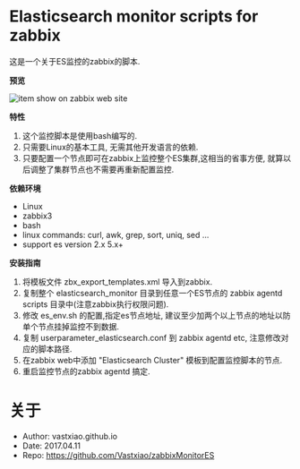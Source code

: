 # Elasticsearch monitor scripts for zabbix

这是一个关于ES监控的zabbix的脚本.

**预览**

![item show on zabbix web site](es_zabbix_view.png)

**特性**

1. 这个监控脚本是使用bash编写的.
2. 只需要Linux的基本工具, 无需其他开发语言的依赖.
3. 只要配置一个节点即可在zabbix上监控整个ES集群,这相当的省事方便,
就算以后调整了集群节点也不需要再重新配置监控.

**依赖环境**

- Linux
- zabbix3
- bash
- linux commands: curl, awk, grep, sort, uniq, sed ...
- support es version 2.x 5.x+

**安装指南**

1. 将模板文件 zbx\_export\_templates.xml 导入到zabbix.
2. 复制整个 elasticsearch_monitor 目录到任意一个ES节点的 zabbix agentd scripts 目录中(注意zabbix执行权限问题).
3. 修改 es\_env.sh 的配置,指定es节点地址, 建议至少加两个以上节点的地址以防单个节点挂掉监控不到数据.
4. 复制 userparameter_elasticsearch.conf 到 zabbix agentd etc, 注意修改对应的脚本路径.
5. 在zabbix web中添加 "Elasticsearch Cluster" 模板到配置监控脚本的节点.
6. 重启监控节点的zabbix agentd 搞定.

# 关于

* Author: vastxiao.github.io
* Date: 2017.04.11
* Repo: https://github.com/Vastxiao/zabbixMonitorES

